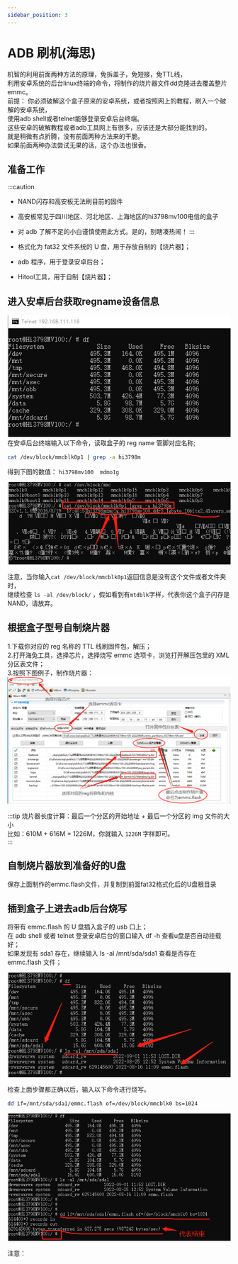 ```yaml
---
sidebar_position: 3
---
```


# ADB 刷机(海思)

机智的利用前面两种方法的原理，免拆盖子，免短接，免TTL线，  
利用安卓系统的后台linux终端的命令，将制作的烧片器文件dd克隆进去覆盖整片emmc。  
前提：
你必须破解这个盒子原来的安卓系统，或者按照网上的教程，刷入一个破解的安卓系统，  
使用adb shell或者telnet能够登录安卓后台终端。  
这些安卓的破解教程或者adb工具网上有很多，应该还是大部分能找到的。  
就是稍微有点折腾，没有前面两种方法来的干脆。  
如果前面两种办法尝试无果的话，这个办法也很香。  


## 准备工作

:::caution

- NAND闪存和高安板无法刷目前的固件
- 高安板常见于四川地区、河北地区、上海地区的hi3798mv100电信的盒子
- 对 adb 了解不足的小白谨慎使用此方式。是的，别瞎凑热闹！
:::

- 格式化为 fat32 文件系统的 U 盘，用于存放自制的【烧片器】；
- adb 程序，用于登录安卓后台；
- Hitool工具，用于自制【烧片器】；

## 进入安卓后台获取regname设备信息

![pic](pic/telnetinst.png)  
在安卓后台终端输入以下命令，读取盒子的 reg name 管脚对应名称;
```bash
cat /dev/block/mmcblk0p1 | grep -a hi3798m
```

得到下图的数值： ```hi3798mv100  mdmo1g```  

![pic](pic/grepreg.png)  

注意，当你输入```cat /dev/block/mmcblk0p1```返回信息是没有这个文件或者文件夹时，  
继续检查 ```ls -al /dev/block/``` ，假如看到有```mtdblk```字样，代表你这个盒子闪存是 NAND，请放弃。  

## 根据盒子型号自制烧片器

1.下载你对应的 reg 名称的 TTL 线刷固件包，解压；  
2.打开海兔工具，选择芯片，选择烧写 emmc 选项卡，浏览打开解压包里的 XML 分区表文件；  
3.按照下图例子，制作烧片器：  
![pic](pic/hitool-mkflash.png)  

:::tip
烧片器长度计算：最后一个分区的开始地址 + 最后一个分区的 img 文件的大小  
比如：610M + 616M = 1226M，你就输入 ```1226M``` 字样即可。  
:::

## 自制烧片器放到准备好的U盘

保存上面制作的emmc.flash文件，并复制到前面fat32格式化后的U盘根目录

## 插到盒子上进去adb后台烧写

将带有 emmc.flash 的 U 盘插入盒子的 usb 口上；  
在 adb shell 或者 telnet 登录安卓后台的窗口输入 df -h 查看u盘是否自动挂载好；  
如果发现有 sda1 存在，继续输入 ls -al /mnt/sda/sda1 查看是否存在 emmc.flash 文件；  

![pic](pic/usbfile.png)  

检查上面步骤都正确以后，输入以下命令进行烧写。  
```bash
dd if=/mnt/sda/sda1/emmc.flash of=/dev/block/mmcblk0 bs=1024
```

![pic](pic/doflash.png)  

注意：

